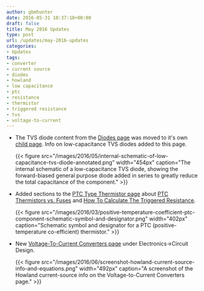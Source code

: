 ```yaml
---
author: gbmhunter
date: 2016-05-31 10:37:18+00:00
draft: false
title: May 2016 Updates
type: post
url: /updates/may-2016-updates
categories:
- Updates
tags:
- converter
- current source
- diodes
- howland
- low capacitance
- ptc
- resistance
- thermistor
- triggered resistance
- tvs
- voltage-to-current
---
```


* The TVS diode content from the [Diodes page](http://blog.mbedded.ninja/electronics/components/diodes) was moved to it's own [child page](http://blog.mbedded.ninja/electronics/components/diodes/tvs-diodes). Info on low-capacitance TVS diodes added to this page.  

    {{< figure src="/images/2016/05/internal-schematic-of-low-capacitance-tvs-diode-annotated.png" width="454px" caption="The internal schematic of a low-capacitance TVS diode, showing the forward-biased general purpose diode added in series to greatly reduce the total capacitance of the component."  >}}  

* Added sections to the [PTC Type Thermistor page](http://blog.mbedded.ninja/electronics/components/circuit-protection/ptc-type-thermistor) about [PTC Thermistors vs. Fuses](http://blog.mbedded.ninja/electronics/components/circuit-protection/ptc-type-thermistor#ptc-thermistors-vs-fuses) and [How To Calculate The Triggered Resistance](http://blog.mbedded.ninja/electronics/components/circuit-protection/ptc-type-thermistor#how-to-calculate-the-triggered-resistance).  

    {{< figure src="/images/2016/03/positive-temperature-coefficient-ptc-component-schematic-symbol-and-designator.png" width="402px" caption="Schematic symbol and designator for a PTC (positive-temperature co-efficient) thermistor." >}}  

* New [Voltage-To-Current Converters page](http://blog.mbedded.ninja/electronics/circuit-design/voltage-to-current-converters) under Electronics->Circuit Design.  

    {{< figure src="/images/2016/06/screenshot-howland-current-source-info-and-equations.png" width="492px" caption="A screenshot of the Howland current-source info on the Voltage-to-Current Converters page."  >}}
